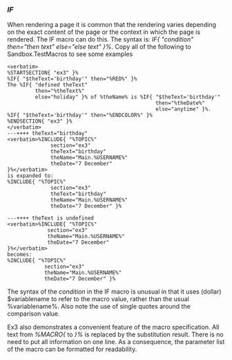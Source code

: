### _IF_
When rendering a page it is common that the rendering varies depending on the exact content of the page or the context in which the page is rendered.
The IF macro can do this. The syntax is: _IF{ "condition" then="then text" else="else text" }%_.
Copy all of the following to Sandbox.TestMacros to see some examples
```
<verbatim>
%STARTSECTION{ "ex3" }%
%IF{ "$theText='birthday'" then="%RED%" }%
The %IF{ "defined theText"
         then="%theText%"
         else="holiday" }% of %theName% is %IF{ "$theText='birthday'" 
                                                then="%theDate%"
                                                else="anytime" }%.
%IF{ "$theText='birthday'" then="%ENDCOLOR%" }%
%ENDSECTION{ "ex3" }%
</verbatim>
---++++ theText="birthday"
<verbatim>%INCLUDE{ "%TOPIC%" 
              section="ex3" 
              theText="birthday" 
              theName="Main.%USERNAME%" 
              theDate="7 December"
}%</verbatim>
is expanded to:
%INCLUDE{ "%TOPIC%" 
              section="ex3" 
              theText="birthday" 
              theName="Main.%USERNAME%" 
              theDate="7 December" }%

---++++ theText is undefined
<verbatim>%INCLUDE{ "%TOPIC%" 
             section="ex3" 
             theName="Main.%USERNAME%" 
             theDate="7 December" 
}%</verbatim>
becomes:
%INCLUDE{ "%TOPIC%" 
            section="ex3" 
            theName="Main.%USERNAME%" 
            theDate="7 December" }%
```

The syntax of the _condition_ in the IF macro is unusual in that it uses (dollar) $variablename to refer to the macro value,
rather than the usual %variablename%. Also note the use of single quotes around the comparison value.

Ex3 also demonstrates a convenient feature of the macro specification. All text from _%MACRO{_ to _}%_ is replaced by the substitution result.
There is no need to put all information on one line. As a consequence, the parameter list of the macro can be formatted for readability.